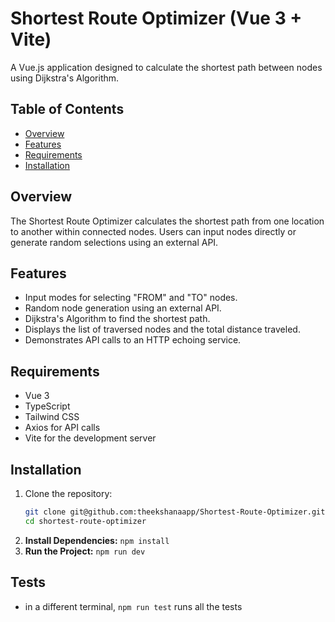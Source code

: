 # Shortest Route Optimizer (Vue 3 + Vite)

A Vue.js application designed to calculate the shortest path between nodes using Dijkstra's Algorithm.

## Table of Contents
- [Overview](#overview)
- [Features](#features)
- [Requirements](#requirements)
- [Installation](#installation)

## Overview

The Shortest Route Optimizer calculates the shortest path from one location to another within connected nodes. Users can input nodes directly or generate random selections using an external API.

## Features

- Input modes for selecting "FROM" and "TO" nodes.
- Random node generation using an external API.
- Dijkstra's Algorithm to find the shortest path.
- Displays the list of traversed nodes and the total distance traveled.
- Demonstrates API calls to an HTTP echoing service.

## Requirements

- Vue 3
- TypeScript
- Tailwind CSS
- Axios for API calls
- Vite for the development server

## Installation

1. Clone the repository:
   ```bash
   git clone git@github.com:theekshanaapp/Shortest-Route-Optimizer.git
   cd shortest-route-optimizer

3. **Install Dependencies:** `npm install`
4. **Run the Project:** `npm run dev`

## Tests
- in a different terminal, `npm run test` runs all the tests
